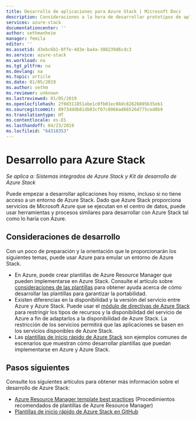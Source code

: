 ```yaml
---
title: Desarrollo de aplicaciones para Azure Stack | Microsoft Docs
description: Consideraciones a la hora de desarrollar prototipos de aplicaciones en Azure Stack
services: azure-stack
documentationcenter: ''
author: sethmanheim
manager: femila
editor: ''
ms.assetid: d3ebc6b1-0ffe-4d3e-ba4a-388239d6cdc3
ms.service: azure-stack
ms.workload: na
ms.tgt_pltfrm: na
ms.devlang: na
ms.topic: article
ms.date: 01/05/2019
ms.author: sethm
ms.reviewer: unknown
ms.lastreviewed: 01/05/2019
ms.openlocfilehash: 2f0d311851abe1c0fb01ec08dc82626805b35eb1
ms.sourcegitcommit: 0973dddb81db03cf07c8966ad66526d775ced8b9
ms.translationtype: HT
ms.contentlocale: es-ES
ms.lasthandoff: 04/23/2019
ms.locfileid: "64310353"
---
```

# <a name="develop-for-azure-stack"></a>Desarrollo para Azure Stack

*Se aplica a: Sistemas integrados de Azure Stack y Kit de desarrollo de Azure Stack*

Puede empezar a desarrollar aplicaciones hoy mismo, incluso si no tiene acceso a un entorno de Azure Stack. Dado que Azure Stack proporciona servicios de Microsoft Azure que se ejecutan en el centro de datos, puede usar herramientas y procesos similares para desarrollar con Azure Stack tal como lo haría con Azure.

## <a name="development-considerations"></a>Consideraciones de desarrollo

Con un poco de preparación y la orientación que le proporcionarán los siguientes temas, puede usar Azure para emular un entorno de Azure Stack.

* En Azure, puede crear plantillas de Azure Resource Manager que pueden implementarse en Azure Stack. Consulte el artículo sobre [consideraciones de las plantillas](azure-stack-develop-templates.md) para obtener ayuda acerca de cómo desarrollar las plantillas para garantizar la portabilidad.
* Existen diferencias en la disponibilidad y la versión del servicio entre Azure y Azure Stack. Puede usar el [módulo de directivas de Azure Stack](azure-stack-policy-module.md) para restringir los tipos de recursos y la disponibilidad del servicio de Azure a fin de adaptarlos a la disponibilidad de Azure Stack. La restricción de los servicios permitirá que las aplicaciones se basen en los servicios disponibles de Azure Stack.
* Las [plantillas de inicio rápido de Azure Stack](https://github.com/Azure/AzureStack-QuickStart-Templates) son ejemplos comunes de escenarios que muestran cómo desarrollar plantillas que puedan implementarse en Azure y Azure Stack.

## <a name="next-steps"></a>Pasos siguientes

Consulte los siguientes artículos para obtener más información sobre el desarrollo de Azure Stack:

* [Azure Resource Manager template best practices](azure-stack-develop-templates.md) (Procedimientos recomendados de plantillas de Azure Resource Manager)
* [Plantillas de inicio rápido de Azure Stack en GitHub](https://github.com/Azure/AzureStack-QuickStart-Templates)